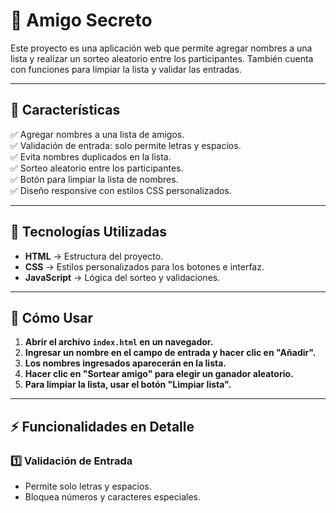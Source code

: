# 🎲 Amigo Secreto

Este proyecto es una aplicación web que permite agregar nombres a una lista y realizar un sorteo aleatorio entre los participantes. 
También cuenta con funciones para limpiar la lista y validar las entradas.

---

## 📌 Características
✅ Agregar nombres a una lista de amigos.  
✅ Validación de entrada: solo permite letras y espacios.  
✅ Evita nombres duplicados en la lista.  
✅ Sorteo aleatorio entre los participantes.  
✅ Botón para limpiar la lista de nombres.  
✅ Diseño responsive con estilos CSS personalizados.  

---

## 🚀 Tecnologías Utilizadas
- **HTML** → Estructura del proyecto.
- **CSS** → Estilos personalizados para los botones e interfaz.
- **JavaScript** → Lógica del sorteo y validaciones.

---

## 🎯 Cómo Usar
1. **Abrir el archivo `index.html` en un navegador.**  
2. **Ingresar un nombre en el campo de entrada y hacer clic en "Añadir".**  
3. **Los nombres ingresados aparecerán en la lista.**  
4. **Hacer clic en "Sortear amigo" para elegir un ganador aleatorio.**  
5. **Para limpiar la lista, usar el botón "Limpiar lista".**  

---

## ⚡ Funcionalidades en Detalle

### **1️⃣ Validación de Entrada**
- Permite solo letras y espacios.  
- Bloquea números y caracteres especiales.  



